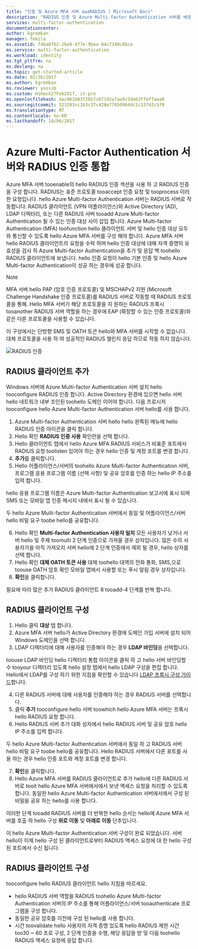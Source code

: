 ```yaml
---
title: "인증 및 Azure MFA 서버 aaaRADIUS | Microsoft Docs"
description: "RADIUS 인증 및 Azure Multi-factor Authentication 서버를 배포 하는 데 도움이 되는 hello Azure multi-factor authentication 페이지입니다."
services: multi-factor-authentication
documentationcenter: 
author: kgremban
manager: femila
ms.assetid: f4ba0fb2-2be9-477e-9bea-04c7340c8bce
ms.service: multi-factor-authentication
ms.workload: identity
ms.tgt_pltfrm: na
ms.devlang: na
ms.topic: get-started-article
ms.date: 02/26/2017
ms.author: kgremban
ms.reviewer: yossib
ms.custom: H1Hack27Feb2017, it-pro
ms.openlocfilehash: dac061b83f2657c67192a7aa9c5de63ffeffaaa8
ms.sourcegitcommit: 523283cc1b3c37c428e77850964dc1c33742c5f0
ms.translationtype: MT
ms.contentlocale: ko-KR
ms.lasthandoff: 10/06/2017
---
```

# <a name="integrate-radius-authentication-with-azure-multi-factor-authentication-server"></a>Azure Multi-Factor Authentication 서버와 RADIUS 인증 통합
Azure MFA 서버 tooenable의 hello RADIUS 인증 섹션을 사용 하 고 RADIUS 인증을 구성 합니다. RADIUS는 표준 프로토콜 tooaccept 인증 요청 및 tooprocess 이러한 요청입니다. hello Azure Multi-factor Authentication 서버는 RADIUS 서버로 작동합니다. RADIUS 클라이언트 (VPN 어플라이언스)와 Active Directory (AD), LDAP 디렉터리, 또는 다른 RADIUS 서버 tooadd Azure Multi-factor Authentication 될 수 있는 인증 대상 사이 삽입 합니다. Azure Multi-factor Authentication (MFA) toofunction hello 클라이언트 서버 및 hello 인증 대상 모두와 통신할 수 있도록 hello Azure MFA 서버를 구성 해야 합니다. Azure MFA 서버 hello RADIUS 클라이언트의 요청을 수락 하며 hello 인증 대상에 대해 자격 증명의 유효성을 검사 하 Azure Multi-factor Authentication을 추가 및 응답 백 toohello RADIUS 클라이언트에 보냅니다. hello 인증 요청이 hello 기본 인증 및 hello Azure Multi-factor Authentication이 성공 하는 경우에 성공 합니다.

> [!NOTE]
> MFA 서버 hello PAP (암호 인증 프로토콜) 및 MSCHAPv2 지원 (Microsoft Challenge Handshake 인증 프로토콜)를 RADIUS 서버로 작동할 때 RADIUS 프로토콜을 통해.  Hello MFA 서버가 해당 프로토콜을 지 원하는 RADIUS 프록시 tooanother RADIUS 서버 역할을 하는 경우에 EAP (확장할 수 있는 인증 프로토콜)와 같은 다른 프로토콜을 사용할 수 있습니다.
>
> 이 구성에서는 단방향 SMS 및 OATH 토큰 hello와 MFA 서버를 시작할 수 없습니다. 대체 프로토콜을 사용 하 여 성공적인 RADIUS 챌린지 응답 하므로 작동 하지 않습니다.

![RADIUS 인증](./media/multi-factor-authentication-get-started-server-rdg/radius.png)

## <a name="add-a-radius-client"></a>RADIUS 클라이언트 추가
Windows 서버에 Azure Multi-factor Authentication 서버 설치 hello tooconfigure RADIUS 인증 합니다. Active Directory 환경에 있으면 hello 서버 hello 네트워크 내부 조인된 toohello 도메인 이어야 합니다. 다음 프로시저 tooconfigure hello Azure Multi-factor Authentication 서버 hello를 사용 합니다.

1. Azure Multi-factor Authentication 서버 hello hello 왼쪽된 메뉴에 hello RADIUS 인증 아이콘을 클릭 합니다.
2. Hello 확인 **RADIUS 인증 사용** 확인란을 선택 합니다.
3. Hello 클라이언트 탭에서 hello Azure MFA RADIUS 서비스가 비표준 포트에서 RADIUS 요청 toolisten 있어야 하는 경우 hello 인증 및 계정 포트를 변경 합니다.
4. **추가**를 클릭합니다.
5. Hello 어플라이언스/서버의 toohello Azure Multi-factor Authentication 서버, 프로그램 응용 프로그램 이름 (선택 사항) 및 공유 암호를 인증 하는 hello IP 주소를 입력 합니다.

  hello 응용 프로그램 이름은 Azure Multi-factor Authentication 보고서에 표시 되며 SMS 또는 모바일 앱 인증 메시지 내에서 표시 될 수 있습니다.

  두 hello Azure Multi-factor Authentication 서버에서 동일 및 어플라이언스/서버 hello 비밀 요구 toobe hello를 공유합니다.

6. Hello 확인 **Multi-factor Authentication 사용자 일치** 모든 사용자가 낮거나 서버 hello 및 주체 toomulti 2 단계 인증으로 가져올 경우 상자입니다. 많은 수의 사용자가을 아직 가져오지 서버 hello에 2 단계 인증에서 제외 될 경우, hello 상자를 선택 합니다.
7. Hello 확인 **대체 OATH 토큰 사용** 대체 toohello 대역의 전화 통화, SMS,으로 toouse OATH 암호 확인 모바일 앱에서 사용할 또는 푸시 알림 경우 상자입니다.
8. **확인**을 클릭합니다.

필요에 따라 많은 추가 RADIUS 클라이언트 8 tooadd-4 단계를 반복 합니다.

## <a name="configure-your-radius-client"></a>RADIUS 클라이언트 구성

1. Hello 클릭 **대상** 탭 합니다.
2. Azure MFA 서버 hello가 Active Directory 환경에 도메인 가입 서버에 설치 되어 Windows 도메인을 선택 합니다.
3. LDAP 디렉터리에 대해 사용자를 인증해야 하는 경우 **LDAP 바인딩**을 선택합니다.

  toouse LDAP 바인딩 hello 디렉터리 통합 아이콘을 클릭 하 고 hello 서버 바인딩할 수 tooyour 디렉터리 있도록 hello 설정 탭에서 hello LDAP 구성을 편집 합니다. Hello에서 LDAP를 구성 하기 위한 지침을 확인할 수 있습니다 [LDAP 프록시 구성 가이드](multi-factor-authentication-get-started-server-ldap.md)합니다.

4. 다른 RADIUS 서버에 대해 사용자를 인증해야 하는 경우 RADIUS 서버를 선택합니다.
5. 클릭 **추가** tooconfigure hello 서버 toowhich hello Azure MFA 서버는 프록시 hello RADIUS 요청 합니다.
6. Hello RADIUS 서버 추가 대화 상자에서 hello RADIUS 서버 및 공유 암호 hello IP 주소를 입력 합니다.

  두 hello Azure Multi-factor Authentication 서버에서 동일 하 고 RADIUS 서버 hello 비밀 요구 toobe hello를 공유합니다. Hello RADIUS 서버에서 다른 포트를 사용 하는 경우 hello 인증 포트와 계정 포트를 변경 합니다.

7. **확인**을 클릭합니다.
8. Hello Azure MFA 서버를 RADIUS 클라이언트로 추가 hello에 다른 RADIUS 서버로 tooit hello Azure MFA 서버에서에서 보낸 액세스 요청을 처리할 수 있도록 합니다. 동일한 hello Azure Multi-factor Authentication 서버에서에서 구성 된 비밀을 공유 하는 hello를 사용 합니다.

이러한 단계 tooadd RADIUS 서버를 더 반복한 hello 순서는 hello에 Azure MFA 서버를 호출 하 hello 구성 **위로 이동** 및 **아래로 이동** 단추입니다.

이 hello Azure Multi-factor Authentication 서버 구성이 완료 되었습니다. 서버 hello이 이제 hello 구성 된 클라이언트로부터 RADIUS 액세스 요청에 대 한 hello 구성 된 포트에서 수신 됩니다.   

## <a name="radius-client-configuration"></a>RADIUS 클라이언트 구성
tooconfigure hello RADIUS 클라이언트 hello 지침을 따르세요.

* hello RADIUS 서버 역할을 RADIUS toohello Azure Multi-factor Authentication 서버의 IP 주소를 통해 어플라이언스/서버 tooauthenticate 프로그램을 구성 합니다.
* 동일한 공유 암호를 이전에 구성 된 hello를 사용 합니다.
* 시간 toovalidate hello 사용자의 자격 증명 있도록 hello RADIUS 제한 시간 too30 ~ 60 초로 구성, 2 단계 인증을 수행, 해당 응답을 받 및 다음 toohello RADIUS 액세스 요청에 응답 합니다.
